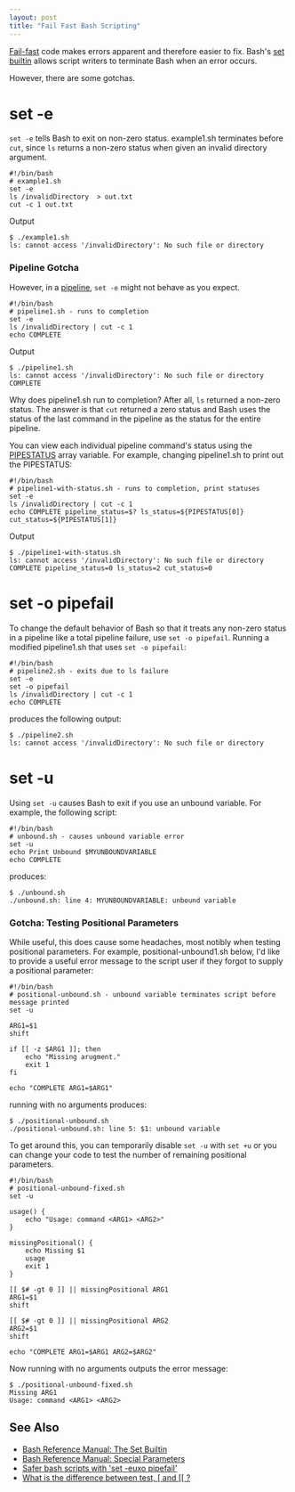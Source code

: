 ```yaml
---
layout: post
title: "Fail Fast Bash Scripting"
---
```

[Fail-fast](https://en.wikipedia.org/wiki/Fail-fast) code makes errors apparent and therefore easier to fix.
Bash's [set builtin](https://www.gnu.org/software/bash/manual/html_node/The-Set-Builtin.html)
allows script writers to terminate Bash when an error occurs.

However, there are some gotchas.

# set -e

`set -e` tells Bash to exit on non-zero status. example1.sh terminates
before `cut`, since `ls` returns a non-zero status when given an invalid directory argument.


    #!/bin/bash
    # example1.sh
    set -e
    ls /invalidDirectory  > out.txt
    cut -c 1 out.txt

Output

    $ ./example1.sh
    ls: cannot access '/invalidDirectory': No such file or directory


### Pipeline Gotcha

However, in a [pipeline](https://www.gnu.org/software/bash/manual/html_node/Pipelines.html), `set -e` might not
behave as you expect.

    #!/bin/bash
    # pipeline1.sh - runs to completion
    set -e
    ls /invalidDirectory | cut -c 1
    echo COMPLETE

Output

    $ ./pipeline1.sh
    ls: cannot access '/invalidDirectory': No such file or directory
    COMPLETE

Why does pipeline1.sh run to completion? After all, `ls` returned a non-zero status. The answer is that `cut` returned
a zero status and Bash uses the status of the last command in the pipeline as the status for the entire pipeline.

You can view each individual pipeline command's status using the [PIPESTATUS](https://www.gnu.org/software/bash/manual/html_node/Bash-Variables.html#Bash-Variables) array variable. For example, changing pipeline1.sh to print out the
PIPESTATUS:

    #!/bin/bash
    # pipeline1-with-status.sh - runs to completion, print statuses
    set -e
    ls /invalidDirectory | cut -c 1
    echo COMPLETE pipeline_status=$? ls_status=${PIPESTATUS[0]} cut_status=${PIPESTATUS[1]}

Output

    $ ./pipeline1-with-status.sh
    ls: cannot access '/invalidDirectory': No such file or directory
    COMPLETE pipeline_status=0 ls_status=2 cut_status=0
    

# set -o pipefail

To change the default behavior of Bash so that it treats any non-zero status in a pipeline like a total pipeline failure, use `set -o pipefail`. Running a modified pipeline1.sh that uses `set -o pipefail`:

    #!/bin/bash
    # pipeline2.sh - exits due to ls failure
    set -e
    set -o pipefail
    ls /invalidDirectory | cut -c 1
    echo COMPLETE

produces the following output:

    $ ./pipeline2.sh
    ls: cannot access '/invalidDirectory': No such file or directory

# set -u
Using `set -u` causes Bash to exit if you use an unbound variable. For example, the following script:

    #!/bin/bash
    # unbound.sh - causes unbound variable error
    set -u
    echo Print Unbound $MYUNBOUNDVARIABLE
    echo COMPLETE

produces:

    $ ./unbound.sh
    ./unbound.sh: line 4: MYUNBOUNDVARIABLE: unbound variable

### Gotcha: Testing Positional Parameters

While useful, this does cause some headaches, most notibly when testing positional parameters. For example, positional-unbound1.sh below, I'd like to provide a useful error message to the script user if they forgot to supply a positional parameter:


    #!/bin/bash
    # positional-unbound.sh - unbound variable terminates script before message printed
    set -u
    
    ARG1=$1
    shift
    
    if [[ -z $ARG1 ]]; then
        echo "Missing arugment."
        exit 1
    fi
    
    echo "COMPLETE ARG1=$ARG1"

running with no arguments produces:

    $ ./positional-unbound.sh
    ./positional-unbound.sh: line 5: $1: unbound variable


To get around this, you can temporarily disable `set -u` with `set +u` or you can change your code to test the number of
remaining positional parameters.


    #!/bin/bash
    # positional-unbound-fixed.sh
    set -u
    
    usage() {
        echo "Usage: command <ARG1> <ARG2>"
    }
    
    missingPositional() {
        echo Missing $1
        usage
        exit 1
    }
    
    [[ $# -gt 0 ]] || missingPositional ARG1
    ARG1=$1
    shift
    
    [[ $# -gt 0 ]] || missingPositional ARG2
    ARG2=$1
    shift
    
    echo "COMPLETE ARG1=$ARG1 ARG2=$ARG2"

Now running with no arguments outputs the error message:

    $ ./positional-unbound-fixed.sh
    Missing ARG1
    Usage: command <ARG1> <ARG2>





## See Also

- [Bash Reference Manual: The Set Builtin](https://www.gnu.org/software/bash/manual/html_node/The-Set-Builtin.html)
- [Bash Reference Manual: Special Parameters](https://www.gnu.org/software/bash/manual/html_node/Special-Parameters.html#Special-Parameters)
- [Safer bash scripts with 'set -euxo pipefail'](https://vaneyckt.io/posts/safer_bash_scripts_with_set_euxo_pipefail/)
- [What is the difference between test, \[ and \[\[ ?](https://mywiki.wooledge.org/BashFAQ/031)





